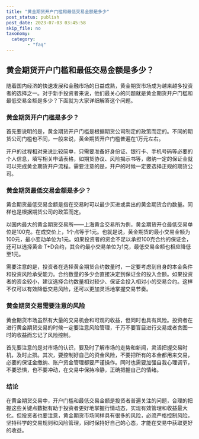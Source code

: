 ```yaml
---
title: "黄金期货开户门槛和最低交易金额是多少"
post_status: publish
post_date: 2023-07-03 03:45:58
skip_file: no
taxonomy:
  category:
        - "faq"
---
```


## 黄金期货开户门槛和最低交易金额是多少？

随着国内经济的快速发展和金融市场的日益成熟，黄金期货市场成为越来越多投资者的选择之一。对于新手投资者来说，他们最关心的问题就是黄金期货开户门槛和最低交易金额是多少？下面就为大家详细解答这个问题。

### 黄金期货开户门槛是多少？

首先要说明的是，黄金期货开户门槛是根据期货公司制定的政策而定的。不同的期货公司门槛也不同，一般来说，黄金期货开户门槛普遍在1万元左右。

开户的过程相对来说比较简单，只需要准备好身份证、银行卡、手机号码等必要的个人信息，填写相关申请表格，如期货协议、风险揭示书等，缴纳一定的保证金就可以完成黄金期货开户流程。需要注意的是，开户的时候一定要选择正规的期货公司。

### 黄金期货最低交易金额是多少？

黄金期货最低交易金额是指在交易时可以最少买进或卖出的黄金期货合约数量。同样也是根据期货公司的政策而定。

以国内最大的黄金期货交易所——上海黄金交易所为例，黄金期货开仓最低交易单位是100克。在成交价上，1个点等于1元。也就是说，黄金期货的最小交易金额为100元，最小变动单位为1元。如果投资者的资金不足以承担100克合约的保证金，还可以选择黄金 T+D合约，其合约最小交易单位为1克，最低交易金额也相应降低至1元。

需要注意的是，投资者在选择黄金期货合约数量时，一定要考虑到自身的本金条件和投资风险承受能力。合约数量的多少会直接决定到保证金的投入金额。如果投资者的资金较小，建议选择合约数量相对较少、保证金投入相对小的交易合约。这样不仅可以有效降低交易风险，还可以更加灵活地掌握交易节奏。

### 黄金期货交易需要注意的风险

黄金期货市场虽然有大量的交易机会和可观的收益，但同时也具有风险。投资者在进行黄金期货交易的时候一定要注意风险管理，千万不要盲目进行交易或者贪图一时的收益而忘记了风险控制。

首先要注意的是对市场的认识，要及时了解市场的走势和新闻，灵活把握交易时机，及时止损。其次，要控制好自己的资金风险，不要把所有的本金都用来交易，必要的保证金缴纳、账户资金管理都要严谨操作。同时也需要加强自我心理调节，不要恐惧，也不要冲动，在交易中保持冷静，正确把握自己的情绪。

### 结论

在黄金期货交易中，开户门槛和最低交易金额是投资者普遍关注的问题，合理的把握这些关键点数据有助于投资者更好地掌握行情动态，实现有效管理和收益最大化。但投资者也要注意，黄金期货市场同样具有很多的风险，必须严格控制风险，坚持科学的交易规则和风险管理，同时保持好自己的心态，才能在交易中获取更好的收益。
